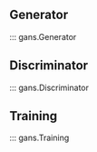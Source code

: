 ## Generator

::: gans.Generator

## Discriminator

::: gans.Discriminator

## Training

::: gans.Training
